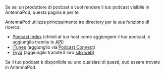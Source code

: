Se sei un produttore di podcast e vuoi rendere il tuo podcast visibile in
AntennaPod, questa pagina è per te.

AntennaPod utilizza principalmente tre directory per la sua funzione di ricerca:

* [Podcast Index](https://podcastindex.org/) (chiedi al tuo host come aggiungere
il tuo podcast, o aggiungilo tramite le
[API](https://podcastindex-org.github.io/docs-api/#get-/add/byfeedurl))
* [iTunes](https://podcasts.apple.com) (aggiungilo via [Podcast
Connect](https://podcastsconnect.apple.com/))
* [Fyyd](https://fyyd.de/) (aggiungilo tramite il loro [sito
web](https://fyyd.de/add-feed))

Se il tuo podcast è disponibile su uno qualsiasi di questi, può essere trovato in
AntennaPod.
